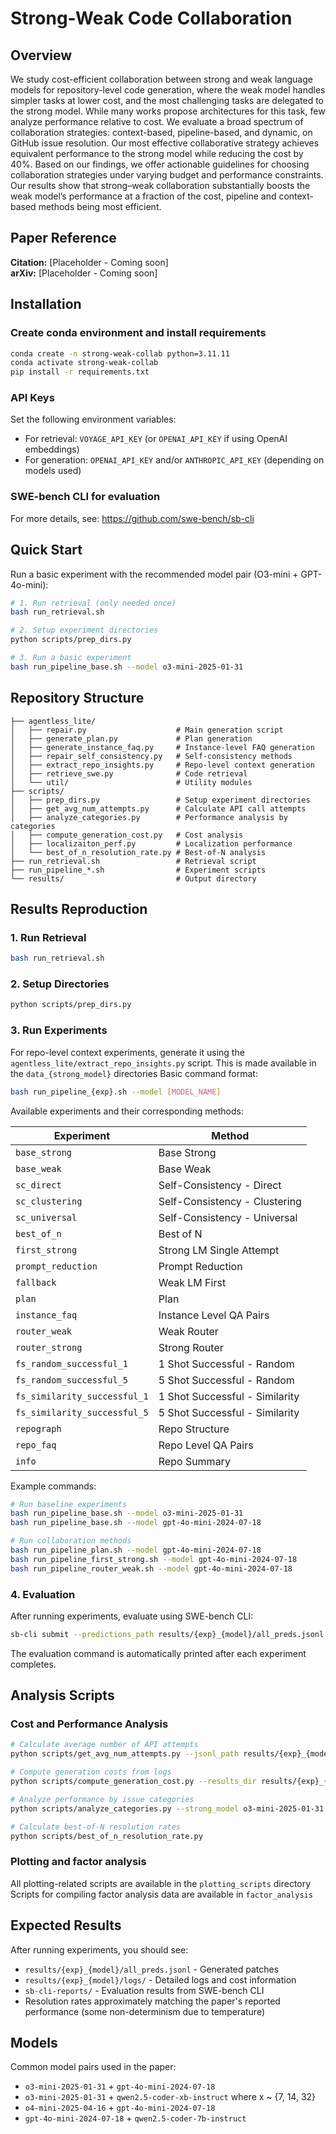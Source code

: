 # Strong-Weak Code Collaboration

## Overview

We study cost-efficient collaboration between strong and weak language models for repository-level code generation, where the weak model handles simpler tasks at lower cost, and the most challenging tasks are delegated to the strong model.
While many works propose architectures for this task, few analyze performance relative to cost. 
We evaluate a broad spectrum of collaboration strategies: context-based, pipeline-based, and dynamic, on GitHub issue resolution.
Our most effective collaborative strategy achieves equivalent performance to the strong model while reducing the cost by 40%.
Based on our findings, we offer actionable guidelines for choosing collaboration strategies under varying budget and performance constraints.
Our results show that strong–weak collaboration substantially boosts the weak model’s performance at a fraction of the cost, pipeline and context-based methods being most efficient. 

## Paper Reference

**Citation:** [Placeholder - Coming soon]  
**arXiv:** [Placeholder - Coming soon]

## Installation

### Create conda environment and install requirements
```bash
conda create -n strong-weak-collab python=3.11.11
conda activate strong-weak-collab
pip install -r requirements.txt
```

### API Keys
Set the following environment variables:
- For retrieval: `VOYAGE_API_KEY` (or `OPENAI_API_KEY` if using OpenAI embeddings)
- For generation: `OPENAI_API_KEY` and/or `ANTHROPIC_API_KEY` (depending on models used)

### SWE-bench CLI for evaluation
For more details, see: https://github.com/swe-bench/sb-cli

## Quick Start

Run a basic experiment with the recommended model pair (O3-mini + GPT-4o-mini):

```bash
# 1. Run retrieval (only needed once)
bash run_retrieval.sh

# 2. Setup experiment directories
python scripts/prep_dirs.py

# 3. Run a basic experiment
bash run_pipeline_base.sh --model o3-mini-2025-01-31
```

## Repository Structure

```
├── agentless_lite/
│   ├── repair.py                    # Main generation script
│   ├── generate_plan.py             # Plan generation
│   ├── generate_instance_faq.py     # Instance-level FAQ generation
│   ├── repair_self_consistency.py   # Self-consistency methods
│   ├── extract_repo_insights.py     # Repo-level context generation
│   ├── retrieve_swe.py              # Code retrieval
│   └── util/                        # Utility modules
├── scripts/
│   ├── prep_dirs.py                 # Setup experiment directories
│   ├── get_avg_num_attempts.py      # Calculate API call attempts
│   ├── analyze_categories.py        # Performance analysis by categories
│   ├── compute_generation_cost.py   # Cost analysis
│   ├── localizaiton_perf.py         # Localization performance
│   └── best_of_n_resolution_rate.py # Best-of-N analysis
├── run_retrieval.sh                 # Retrieval script
├── run_pipeline_*.sh                # Experiment scripts
└── results/                         # Output directory
```

## Results Reproduction

### 1. Run Retrieval
```bash
bash run_retrieval.sh
```

### 2. Setup Directories
```bash
python scripts/prep_dirs.py
```

### 3. Run Experiments

For repo-level context experiments, generate it using the `agentless_lite/extract_repo_insights.py` script. This is made available in the `data_{strong_model}` directories
Basic command format:
```bash
bash run_pipeline_{exp}.sh --model [MODEL_NAME]
```

Available experiments and their corresponding methods:

| Experiment | Method |
|------------|--------|
| `base_strong` | Base Strong |
| `base_weak` | Base Weak |
| `sc_direct` | Self-Consistency - Direct |
| `sc_clustering` | Self-Consistency - Clustering |
| `sc_universal` | Self-Consistency - Universal |
| `best_of_n` | Best of N |
| `first_strong` | Strong LM Single Attempt |
| `prompt_reduction` | Prompt Reduction |
| `fallback` | Weak LM First |
| `plan` | Plan |
| `instance_faq` | Instance Level QA Pairs |
| `router_weak` | Weak Router |
| `router_strong` | Strong Router |
| `fs_random_successful_1` | 1 Shot Successful - Random |
| `fs_random_successful_5` | 5 Shot Successful - Random |
| `fs_similarity_successful_1` | 1 Shot Successful - Similarity |
| `fs_similarity_successful_5` | 5 Shot Successful - Similarity |
| `repograph` | Repo Structure |
| `repo_faq` | Repo Level QA Pairs |
| `info` | Repo Summary |

Example commands:
```bash
# Run baseline experiments
bash run_pipeline_base.sh --model o3-mini-2025-01-31
bash run_pipeline_base.sh --model gpt-4o-mini-2024-07-18

# Run collaboration methods
bash run_pipeline_plan.sh --model gpt-4o-mini-2024-07-18
bash run_pipeline_first_strong.sh --model gpt-4o-mini-2024-07-18
bash run_pipeline_router_weak.sh --model gpt-4o-mini-2024-07-18
```

### 4. Evaluation

After running experiments, evaluate using SWE-bench CLI:
```bash
sb-cli submit --predictions_path results/{exp}_{model}/all_preds.jsonl --run_id agentless_lite_{exp}_{model} swe-bench_lite test
```

The evaluation command is automatically printed after each experiment completes.

## Analysis Scripts

### Cost and Performance Analysis
```bash
# Calculate average number of API attempts
python scripts/get_avg_num_attempts.py --jsonl_path results/{exp}_{model}/all_preds.jsonl

# Compute generation costs from logs
python scripts/compute_generation_cost.py --results_dir results/{exp}_{model}

# Analyze performance by issue categories
python scripts/analyze_categories.py --strong_model o3-mini-2025-01-31 --weak_model gpt-4o-mini-2024-07-18

# Calculate best-of-N resolution rates
python scripts/best_of_n_resolution_rate.py
```

### Plotting and factor analysis

All plotting-related scripts are available in the `plotting_scripts` directory
Scripts for compiling factor analysis data are available in `factor_analysis`

## Expected Results

After running experiments, you should see:
- `results/{exp}_{model}/all_preds.jsonl` - Generated patches
- `results/{exp}_{model}/logs/` - Detailed logs and cost information
- `sb-cli-reports/` - Evaluation results from SWE-bench CLI
- Resolution rates approximately matching the paper's reported performance (some non-determinism due to temperature)

## Models

Common model pairs used in the paper:
- `o3-mini-2025-01-31` + `gpt-4o-mini-2024-07-18`
- `o3-mini-2025-01-31` + `qwen2.5-coder-xb-instruct` where x ~ {7, 14, 32}
- `o4-mini-2025-04-16` + `gpt-4o-mini-2024-07-18`
- `gpt-4o-mini-2024-07-18` + `qwen2.5-coder-7b-instruct`

